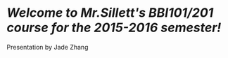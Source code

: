 <p><i><h1>Welcome to Mr.Sillett's BBI101/201 course for the 2015-2016 semester!</h1></i></p>
<p>Presentation by Jade Zhang</p>
